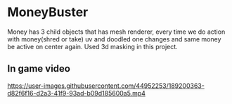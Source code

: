 # MoneyBuster

Money has 3 child objects that has mesh renderer, every time we do action with money(shred or take) uv and doodled one changes and same money be active on center again.
Used 3d masking in this project.

## In game video


https://user-images.githubusercontent.com/44952253/189200363-d82f6f16-d2a3-41f9-93ad-b09d185600a5.mp4

